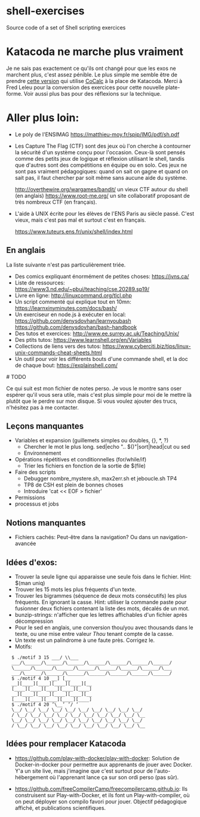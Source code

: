 # shell-exercises
Source code of a set of Shell scripting exercices

# Katacoda ne marche plus vraiment

Je ne sais pas exactement ce qu'ils ont changé pour que les exos ne
marchent plus, c'est assez pénible. Le plus simple me semble être de
prendre [cette version](https://github.com/UGLimusic/decouverte_shell)
qui utilise [CoCalc](https://cocalc.com/) à la place de Katacoda.
Merci à Fred Leleu pour la conversion des exercices pour cette
nouvelle plate-forme. Voir aussi plus bas pour des réflexions sur la
technique.

# Aller plus loin:

- Le poly de l'ENSIMAG https://matthieu-moy.fr/spip/IMG/pdf/sh.pdf

- Les Capture The Flag (CTF) sont des jeux où l'on cherche à
  contourner la sécurité d'un système conçu pour l'occasion. Ceux-là
  sont pensés comme des petits jeux de logique et réflexion utilisant le
  shell, tandis que d'autres sont des compétitions en équipe ou en
  solo. Ces jeux ne sont pas vraiment pédagogiques: quand on sait on
  gagne et quand on sait pas, il faut chercher par soit même sans
  aucune aide du système.

  http://overthewire.org/wargames/bandit/ un vieux CTF autour du shell (en anglais)
  https://www.root-me.org/ un site collaboratif proposant de très nombreux CTF (en français). 
  
- L'aide à UNIX écrite pour les élèves de l'ENS Paris au siècle passé.
  C'est vieux, mais c'est pas mal et surtout c'est en français.

  https://www.tuteurs.ens.fr/unix/shell/index.html

## En anglais

La liste suivante n'est pas particulièrement triée.

- Des comics expliquant énormément de petites choses: https://jvns.ca/
- Liste de ressources: https://www3.nd.edu/~pbui/teaching/cse.20289.sp19/
- Livre en ligne: http://linuxcommand.org/tlcl.php
- Un script commenté qui explique tout en 10mn: https://learnxinyminutes.com/docs/bash/
- Un exerciseur en node.js à exécuter en local:
  https://github.com/denysdovhan/learnyoubash
  https://github.com/denysdovhan/bash-handbook
- Des tutos et exercices: http://www.ee.surrey.ac.uk/Teaching/Unix/
- Des ptits tutos: https://www.learnshell.org/en/Variables
- Collections de liens vers des tutos: https://www.cyberciti.biz/tips/linux-unix-commands-cheat-sheets.html
- Un outil pour voir les différents bouts d'une commande shell, et la
  doc de chaque bout: https://explainshell.com/

# TODO

Ce qui suit est mon fichier de notes perso. Je vous le montre sans
oser espérer qu'il vous sera utile, mais c'est plus simple pour moi de
le mettre là plutôt que le perdre sur mon disque. Si vous voulez
ajouter des trucs, n'hésitez pas à me contacter.

## Leçons manquantes

* Variables et expansion (guillemets simples ou doubles, {}, *, ?)
  - Chercher le mot le plus long. sed|echo ".. $()"|sort|head|cut ou sed
  - Environnement
* Opérations répétitives et conditionnelles (for/while/if)
  - Trier les fichiers en fonction de la sortie de $(file)
* Faire des scripts
  - Debugger nombre_mystere.sh, max2err.sh et jeboucle.sh TP4
  - TP8 de CSH est plein de bonnes choses
  - Introduire 'cat << EOF > fichier'
* Permissions
* processus et jobs

## Notions manquantes

* Fichiers cachés: Peut-être dans la navigation? Ou dans un navigation-avancée


## Idées d'exos:

* Trouver la seule ligne qui apparaisse une seule fois dans le fichier. Hint: $(man uniq)
* Trouver les 15 mots les plus fréquents d'un texte. 
* Trouver les bigrammes (séquence de deux mots consécutifs) les plus
  fréquents. En ignorant la casse.
  Hint: utiliser la commande paste pour fusionner deux fichiers contenant la liste des mots, décalés de un mot.
* bunzip-strings: n'afficher que les lettres affichables d'un fichier après décompression
* Pour le sed en anglais, une conversion thou/you avec thousands dans
  le texte, ou une mise entre valeur *Thou* tenant compte de la casse.
* Un texte est un palindrome à une faute près. Corrigez le.
* Motifs:
```
  $ ./motif 3 15 ___/ \\___
  ___/\______/\______/\______/\______/\______/\______/\______/
  \______/\______/\______/\______/\______/\______/\______/\___
  ___/\______/\______/\______/\______/\______/\______/\______/
  $ ./motif 4 10 __] [__
  __][____][____][____][____][__
  [____][____][____][____][____]
  __][____][____][____][____][__
  [____][____][____][____][____]
  $ ./motif 4 20 ’\__’ ’/ ’
  \__/ \__/ \__/ \__/ \__/ \__/ \__/ \__/ \__/ \__/
  / \__/ \__/ \__/ \__/ \__/ \__/ \__/ \__/ \__/ \__
  \__/ \__/ \__/ \__/ \__/ \__/ \__/ \__/ \__/ \__/
  / \__/ \__/ \__/ \__/ \__/ \__/ \__/ \__/ \__/ \__
```


## Idées pour remplacer Katacoda

- https://github.com/play-with-docker/play-with-docker: Solution de
  Docker-in-docker pour permettre aux apprenants de jouer avec Docker.
  Y'a un site live, mais j'imagine que c'est surtout pour de
  l'auto-hébergement où l'apprenant lance ça sur son ordi perso (pas
  sûr).

- https://github.com/freeCompilerCamp/freecompilercamp.github.io: Ils
  construisent sur Play-with-Docker, et ils font un
  Play-with-compiler, où on peut déployer son compilo favori pour
  jouer. Objectif pédagogique affiché, et publications scientifiques.